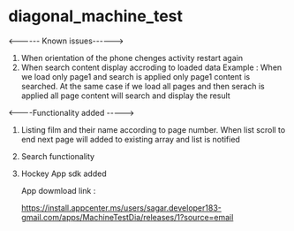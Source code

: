# diagonal_machine_test
   <------ Known issues------>
1. When orientation of the phone chenges activity restart again
2. When search content display accroding to loaded data 
     Example : When we load only page1 and search is applied only page1 content is searched. At the same case if we load all pages and then serach is applied all page 
     content will search and display the result
     
  <----Functionality added ----->
  
1. Listing film and their name according to page number. When list scroll to end next page will added to existing array and list is notified 
2. Search functionality
3. Hockey App sdk added


    App dowmload link :
    
    https://install.appcenter.ms/users/sagar.developer183-gmail.com/apps/MachineTestDia/releases/1?source=email
    
      
